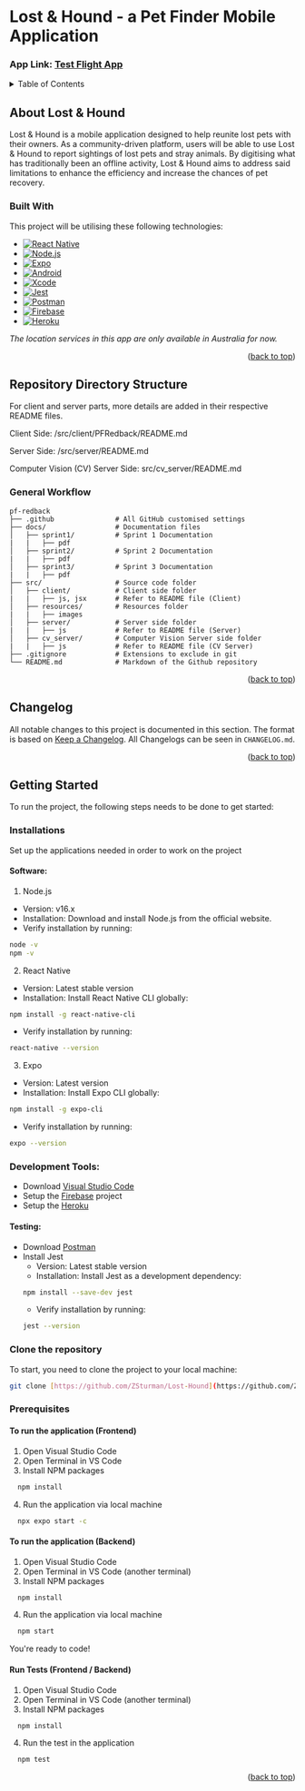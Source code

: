 # Lost & Hound - a Pet Finder Mobile Application

### App Link: <a href="https://appstoreconnect.apple.com/teams/88ed8354-418c-4d0b-a56c-e36019522304/apps/6702022401/testflight/ios">Test Flight App</a>



<!-- TABLE OF CONTENTS -->
<details>
  <summary>Table of Contents</summary>
  <ol>
    <li>
      <a href="#about-lost--hound">About Lost & Hound</a>
      <ul>
        <li><a href="#project-team-members">Project Team Members</a></li>
        <li><a href="#built-with">Built With</a></li>
      </ul>
    </li>
    <li><a href="#repository-directory-structure">Repository Directory Structure</a></li>
    <li><a href="#changelog">Changelog</a></li>
    <li>
      <a href="#getting-started">Getting Started</a>
      <ul>
        <li><a href="#installations">Installations</a></li>
        <li><a href="#clone-the-repository">Clone the Repository</a></li>
        <li><a href="#prerequisites">Prerequisites</a></li>
      </ul>
    </li>
    
  </ol>
</details>

<!-- ABOUT THE PROJECT -->
## About Lost & Hound
Lost & Hound is a mobile application designed to help reunite lost pets with their owners. As a community-driven platform, users will be able to use Lost & Hound to report sightings of lost pets and stray animals. By digitising what has traditionally been an offline activity, Lost & Hound aims to address said limitations to enhance the efficiency and increase the chances of pet recovery.


### Built With
This project will be utilising these following technologies:

* [![React Native][React.js]][React-url]
* [![Node.js][Node.js]][Node-url]
* [![Expo][Expo.dev]][Expo-url]
* [![Android][Android]][Android-url]
* [![Xcode][Xcode]][Xcode-url]
* [![Jest][Jest]][Jest-url]
* [![Postman][Postman]][Postman-url]
* [![Firebase][Firebase]][Firebase-url]
* [![Heroku][Heroku]][Heroku-url]

*The location services in this app are only available in Australia for now.*

<p align="right">(<a href="#lost--hound---a-pet-finder-mobile-application">back to top</a>)</p>

## Repository Directory Structure
For client and server parts, more details are added in their respective README files. 

Client Side: /src/client/PFRedback/README.md

Server Side: /src/server/README.md

Computer Vision (CV) Server Side: src/cv_server/README.md

### General Workflow
```
pf-redback
├── .github               # All GitHub customised settings
├── docs/                 # Documentation files 
│   ├── sprint1/          # Sprint 1 Documentation
|   |   ├── pdf
│   ├── sprint2/          # Sprint 2 Documentation
|   |   ├── pdf
│   ├── sprint3/          # Sprint 3 Documentation
|   |   ├── pdf
├── src/                  # Source code folder
│   ├── client/           # Client side folder
|   |   ├── js, jsx       # Refer to README file (Client)
│   ├── resources/        # Resources folder
|   |   ├── images
│   ├── server/           # Server side folder
|   |   ├── js            # Refer to README file (Server)
│   ├── cv_server/        # Computer Vision Server side folder
|   |   ├── js            # Refer to README file (CV Server)
├── .gitignore            # Extensions to exclude in git
└── README.md             # Markdown of the Github repository
```
<p align="right">(<a href="#lost--hound---a-pet-finder-mobile-application">back to top</a>)</p>

## Changelog
All notable changes to this project is documented in this section. The format is based on [Keep a Changelog](https://keepachangelog.com/en/1.1.0/). All Changelogs can be seen in `CHANGELOG.md`.

<p align="right">(<a href="#lost--hound---a-pet-finder-mobile-application">back to top</a>)</p>

<!-- GETTING STARTED -->
## Getting Started
To run the project, the following steps needs to be done to get started:

### Installations
Set up the applications needed in order to work on the project

#### Software:
1. Node.js
- Version: v16.x
- Installation: Download and install Node.js from the official website.
- Verify installation by running:
```bash
node -v
npm -v
```
2. React Native
- Version: Latest stable version
- Installation: Install React Native CLI globally:
```bash
npm install -g react-native-cli
```
- Verify installation by running:
```bash
react-native --version
```
3. Expo
- Version: Latest version
- Installation: Install Expo CLI globally:
```bash
npm install -g expo-cli
```
- Verify installation by running:
```bash
expo --version
```
### Development Tools:
- Download [Visual Studio Code](https://code.visualstudio.com/)
- Setup the [Firebase](https://firebase.google.com/) project
- Setup the [Heroku](https://www.heroku.com/)


#### Testing:
- Download [Postman](https://www.postman.com/downloads/)
- Install Jest
    - Version: Latest stable version
    - Installation: Install Jest as a development dependency:
    ```bash
    npm install --save-dev jest
    ```
    - Verify installation by running:
    ```bash
    jest --version
    ```




### Clone the repository
To start, you need to clone the project to your local machine:
  ```sh
  git clone [https://github.com/ZSturman/Lost-Hound](https://github.com/ZSturman/Lost-Hound)
  ```

### Prerequisites

#### To run the application (Frontend)
1. Open Visual Studio Code
2. Open Terminal in VS Code
3. Install NPM packages
```sh
  npm install
  ```
4. Run the application via local machine
```sh
  npx expo start -c
  ```

#### To run the application (Backend)
1. Open Visual Studio Code
2. Open Terminal in VS Code (another terminal)
3. Install NPM packages
```sh
  npm install
  ```
4. Run the application via local machine
```sh
  npm start
  ```

You're ready to code!

#### Run Tests (Frontend / Backend)
1. Open Visual Studio Code
2. Open Terminal in VS Code (another terminal)
3. Install NPM packages
```sh
  npm install
  ```
4. Run the test in the application
```sh
  npm test
  ```

<p align="right">(<a href="#lost--hound---a-pet-finder-mobile-application">back to top</a>)</p>




<!-- MARKDOWN LINKS & IMAGES -->
<!-- https://www.markdownguide.org/basic-syntax/#reference-style-links -->
[React.js]: https://img.shields.io/badge/React%20Native-20232A?style=for-the-badge&logo=react&logoColor=61DAFB
[React-url]: https://reactjs.org/
[Node.js]: https://img.shields.io/badge/Node.js-grey?style=for-the-badge&logo=javascript&logoColor=5FA04E
[Node-url]: https://nodejs.org/en
[Expo.dev]: https://img.shields.io/badge/Expo-000000?style=for-the-badge&logo=expo&logoColor=white
[Expo-url]: https://expo.dev/
[Android]: https://img.shields.io/badge/Android%20Studio-808080?style=for-the-badge&logo=android&logoColor=3DDC84
[Android-url]: https://developer.android.com/studio
[Xcode]: https://img.shields.io/badge/xCode-DFFF00?style=for-the-badge&logo=xcode&logoColor=147EFB
[Xcode-url]: https://developer.apple.com/xcode/
[Jest]: https://img.shields.io/badge/Jest-FFFFFF?style=for-the-badge&logo=jest&logoColor=C21325
[Jest-url]: https://jestjs.io/
[Postman]: https://img.shields.io/badge/Postman-FF6C37?style=for-the-badge&logo=postman&logoColor=FFFFFF
[Postman-url]: https://www.postman.com/
[Firebase]: https://img.shields.io/badge/Firebase-DD2C00?style=for-the-badge&logo=firebase&logoColor=white
[Firebase-url]: https://firebase.google.com/
[Heroku]: https://img.shields.io/badge/heroku-%23430098.svg?style=for-the-badge&logo=heroku&logoColor=white
[Heroku-url]: https://www.heroku.com/
